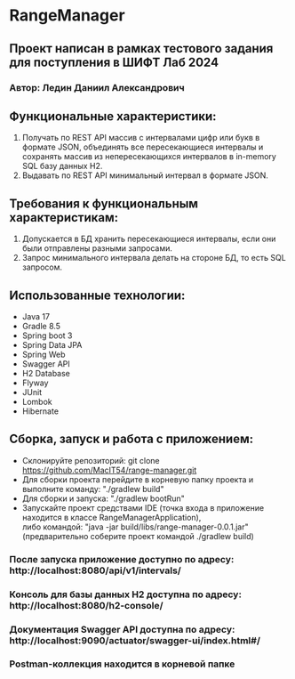 # RangeManager

## Проект написан в рамках тестового задания для поступления в ШИФТ Лаб 2024

### Автор: Ледин Даниил Александрович

## Функциональные характеристики:
1. Получать по REST API массив с интервалами цифр или букв в формате JSON, объединять все пересекающиеся интервалы и сохранять массив из непересекающихся интервалов в in-memory SQL базу данных H2.
2. Выдавать по REST API минимальный интервал в формате JSON.

## Требования к функциональным характеристикам:
1. Допускается в БД хранить пересекающиеся интервалы, если они были отправлены разными запросами. 
2. Запрос минимального интервала делать на стороне БД, то есть SQL запросом.

## Использованные технологии:
* Java 17
* Gradle 8.5
* Spring boot 3
* Spring Data JPA
* Spring Web
* Swagger API
* H2 Database
* Flyway
* JUnit
* Lombok
* Hibernate

## Сборка, запуск и работа с приложением:
* Склонируйте репозиторий: git clone https://github.com/MacIT54/range-manager.git
* Для сборки проекта перейдите в корневую папку проекта и выполните команду: "./gradlew build"
* Для сборки и запуска: "./gradlew bootRun"
* Запускайте проект средствами IDE (точка входа в приложение находится в классе RangeManagerApplication), <br>
  либо командой: "java -jar build/libs/range-manager-0.0.1.jar" (предварительно соберите проект командой ./gradlew build)

### После запуска приложение доступно по адресу: http://localhost:8080/api/v1/intervals/
### Консоль для базы данных H2 доступна по адресу: http://localhost:8080/h2-console/
### Документация Swagger API доступна по адресу: http://localhost:9090/actuator/swagger-ui/index.html#/
### Postman-коллекция находится в корневой папке








